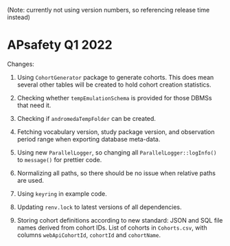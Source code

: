 (Note: currently not using version numbers, so referencing release time instead)

APsafety Q1 2022
======================================

Changes:

1. Using `CohortGenerator` package to generate cohorts. This does mean several other tables will be created to hold cohort creation statistics.

2. Checking whether `tempEmulationSchema` is provided for those DBMSs that need it.

3. Checking if `andromedaTempFolder` can be created.

4. Fetching vocabulary version, study package version, and observation period range when exporting database meta-data.

5. Using new `ParallelLogger`, so changing all `ParallelLogger::logInfo()` to `message()` for prettier code.

6. Normalizing all paths, so there should be no issue when relative paths are used.

7. Using `keyring` in example code.

8. Updating `renv.lock` to latest versions of all dependencies.

9. Storing cohort definitions according to new standard: JSON and SQL file names derived from cohort IDs. List of cohorts in `Cohorts.csv`, with columns `webApiCohortId`, `cohortId` and `cohortName`.



